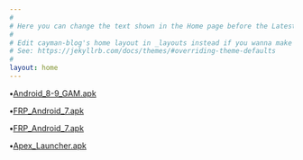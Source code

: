 ```yaml
---
#
# Here you can change the text shown in the Home page before the Latest Posts section.
#
# Edit cayman-blog's home layout in _layouts instead if you wanna make some changes
# See: https://jekyllrb.com/docs/themes/#overriding-theme-defaults
#
layout: home
---
```



**•**[Android_8-9_GAM.apk](https://github.com/kienqb94/kienqb94/blob/master/ByPass%20GG/Android_8-9_GAM.apk?raw=true)

**•**[FRP_Android_7.apk](https://github.com/kienqb94/kienqb94/blob/master/ByPass%20GG/FRP_Android_7.apk?raw=true)

**•**[FRP_Android_7.apk](https://github.com/kienqb94/kienqb94/blob/master/ByPass%20GG/FRP_Android_7.apk?raw=true)

**•**[Apex_Launcher.apk](https://github.com/kienqb94/kienqb94/blob/master/ByPass%20GG/Apex_Launcher.apk?raw=true)
